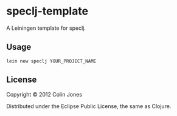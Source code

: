 # speclj-template

A Leiningen template for speclj.

## Usage

    lein new speclj YOUR_PROJECT_NAME

## License

Copyright © 2012 Colin Jones

Distributed under the Eclipse Public License, the same as Clojure.
